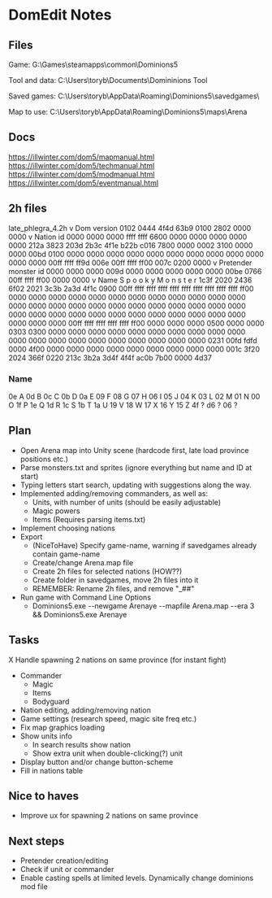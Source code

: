 # DomEdit Notes

## Files

Game:
G:\Games\steamapps\common\Dominions5

Tool and data:
C:\Users\toryb\Documents\Domininions Tool

Saved games:
C:\Users\toryb\AppData\Roaming\Dominions5\savedgames\

Map to use:
C:\Users\toryb\AppData\Roaming\Dominions5\maps\Arena


## Docs

https://illwinter.com/dom5/mapmanual.html
https://illwinter.com/dom5/techmanual.html
https://illwinter.com/dom5/modmanual.html
https://illwinter.com/dom5/eventmanual.html


## 2h files

late_phlegra_4.2h
						  v Dom version
0102 0444 4f4d 63b9 0100 2802 0000 0000
						 v Nation id
0000 0000 0000 ffff ffff 6600 0000 0000
0000 0000 0000 212a 3823 203d 2b3c 4f1e
b22b c016 7800 0000 0002 3100 0000 0000
00bd 0100 0000 0000 0000 0000 0000 0000
0000 0000 0000 0000 0000 0000 00ff ffff
ff9d 006e 00ff ffff ff00 007c 0200 0000
				v Pretender monster id
0000 0000 0000 009d 0000 0000 0000 0000
0000 00be 0766 00ff ffff ff00 0000 0000
v Name 
S p  o o  k y    M  o n  s t  e r
1c3f 2020 2436 6f02 2021 3c3b 2a3d 4f1c
0900 00ff ffff ffff ffff ffff ffff ffff
ffff ffff ffff ff00 0000 0000 0000 0000
0000 0000 0000 0000 0000 0000 0000 0000
0000 0000 0000 0000 0000 0000 0000 0000
0000 0000 0000 0000 0000 0000 0000 0000
0000 0000 0000 0000 0000 0000 0000 0000
0000 0000 0000 00ff ffff ffff ffff ffff
ff00 0000 0000 0000 0500 0000 0000 0303
0300 0000 0000 0000 0000 0000 0000 0000
0000 0000 0000 0000 0000 0000 0000 0000
0000 0000 0000 0000 0000 0231 00fd fdfd
0000 4f00 0000 0000 0000 0000 0000 0000
0000 0000 0000 001c 3f20 2024 366f 0220
213c 3b2a 3d4f 4f4f ac0b 7b00 0000 4d37


### Name

0e A
0d B
0c C
0b D
0a E
09 F
08 G
07 H
06 I
05 J
04 K
03 L
02 M
01 N
00 O
1f P
1e Q
1d R
1c S
1b T
1a U
19 V
18 W
17 X
16 Y
15 Z
4f ?
d6 ?
06 ?



## Plan

- Open Arena map into Unity scene (hardcode first, late load province positions etc.)
- Parse monsters.txt and sprites (ignore everything but name and ID at start)
- Typing letters start search, updating with suggestions along the way.
- Implemented adding/removing commanders, as well as:
	- Units, with number of units (should be easily adjustable)
	- Magic powers
	- Items (Requires parsing items.txt)
- Implement choosing nations
- Export
	- (NiceToHave) Specify game-name, warning if savedgames already contain game-name
	- Create/change Arena.map file
	- Create 2h files for selected nations (HOW??)
	- Create folder in savedgames, move 2h files into it 
	- REMEMBER: Rename 2h files, and remove "_##"
- Run game with Command Line Options
	- Dominions5.exe --newgame Arenaye --mapfile Arena.map --era 3 && Dominions5.exe Arenaye 










## Tasks

X Handle spawning 2 nations on same province (for instant fight)
- Commander
	- Magic
	- Items
	- Bodyguard
- Nation editing, adding/removing nation
- Game settings (research speed, magic site freq etc.)
- Fix map graphics loading
- Show units info 
	- In search results show nation
	- Show extra unit when double-clicking(?) unit
- Display button and/or change button-scheme
- Fill in nations table


## Nice to haves

- Improve ux for spawning 2 nations on same province


## Next steps

- Pretender creation/editing
- Check if unit or commander
- Enable casting spells at limited levels. Dynamically change dominions mod file 